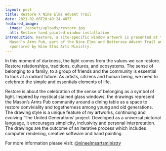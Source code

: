 ```yaml
---
layout: post
title: Restore X Nine Elms Advent Trail
date: 2021-02-08T20:49:24.407Z
featured_image:
  image: /assets/uploads/restore.jpg
  alt: Restore hand painted window installation
introduction: Restore, a site-specific window artwork is presented at the
  Mason’s Arms Pub, part of the Nine Elms and Battersea Advent Trail and
  sponsored by Nine Elms Arts Ministry.
---
```

In this moment of darkness, the light comes from the values we can restore. Restore relationships, traditions, cultures, and ecosystems. The sense of belonging to a family, to a group of friends and the community is essential to look at a radiant future. As artists, citizens and human being, we need to celebrate the simple and essentials elements of life.

Restore is about the celebration of the sense of belonging as a symbol of light. Inspired by mystical stained glass windows, the drawings represent the Mason’s Arms Pub community around a dining table as a space to restore conviviality and togetherness among young and old generations. The drawing style is a unique feature of my artworks, continuing and evolving ‘The United Generations’ project. Developed as a universal pictorial language, it encourages simplicity, inclusivity and personal interpretation. The drawings are the outcome of an iterative process which includes computer rendering, creative software and hand painting.

For more information please visit: [@nineelmsartsministry](https://www.instagram.com/nineelmsartsministry/)